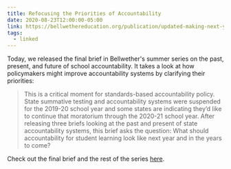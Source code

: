 ```yaml
---
title: Refocusing the Priorities of Accountability
date: 2020-08-23T12:00:00-05:00
link: https://bellwethereducation.org/publication/updated-making-next-year-count-equity-school-accountability
tags:
  - linked
---
```


Today, we released the final brief in Bellwether's summer series on the past, present, and future of school accountability. It takes a look at how policymakers might improve accountability systems by clarifying their priorities:  
  
> This is a critical moment for standards-based accountability policy. State summative testing and accountability systems were suspended for the 2019-20 school year and some states are indicating they’d like to continue that moratorium through the 2020-21 school year. After releasing three briefs looking at the past and present of state accountability systems, this brief asks the question: What should accountability for student learning look like next year and in the years to come? 
    
Check out the final brief and the rest of the series [here](https://bellwethereducation.org/publication/updated-making-next-year-count-equity-school-accountability).